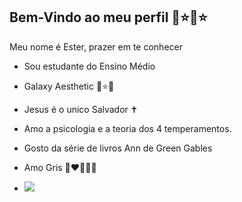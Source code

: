 ## Bem-Vindo ao meu perfil 💙⭐💙⭐

Meu nome é Ester, prazer em te conhecer
- Sou estudante do Ensino Médio
- Galaxy Aesthetic 🌙⭐🌠
- Jesus é o unico Salvador ✝️
- Amo a psicologia e a teoria dos 4 temperamentos.
- Gosto da série de livros Ann de Green Gables
- Amo Gris 🤍❤️💚💙💛

- ![]( https://media1.tenor.com/m/D6P7ayaAqY0AAAAd/the-chosen-os-escolhidos.gif)
